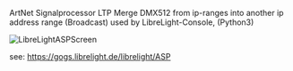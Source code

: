 
ArtNet Signalprocessor LTP Merge DMX512 from ip-ranges into another ip address range (Broadcast) used by LibreLight-Console, (Python3)

![LibreLightASPScreen](https://librelight.de/downloads/screenshot/screenshot_23.08_ASP.png)

see: https://gogs.librelight.de/librelight/ASP
